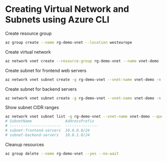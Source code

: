 # Creating Virtual Network and Subnets using Azure CLI

Create resource group

```bash
az group create --name rg-demo-vnet --location westeurope
```

Create virtual network

```bash
az network vnet create --resource-group rg-demo-vnet --name vnet-demo --address-prefixes ["10.0.0.0/16"]
```

Create subnet for frontend web servers

```bash
az network vnet subnet create -g rg-demo-vnet --vnet-name vnet-demo -n subnet-frontend-servers --address-prefixes ["10.0.0.0/24"]
```

Create subnet for backend servers

```bash
az network vnet subnet create -g rg-demo-vnet --vnet-name vnet-demo -n subnet-backend-servers --address-prefixes ["10.0.1.0/24"]
```

Show subnet CIDR ranges

```bash
az network vnet subnet list -g rg-demo-vnet --vnet-name vnet-demo --query "[].{SubnetName:name, AddressPrefix:addressPrefix}" --output table
# SubnetName               AddressPrefix
# -----------------------  ---------------
# subnet-frontend-servers  10.0.0.0/24
# subnet-backend-servers   10.0.1.0/24
```

Cleanup resources

```bash
az group delete --name rg-demo-vnet --yes --no-wait
```